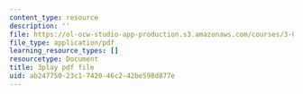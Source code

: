 ```yaml
---
content_type: resource
description: ''
file: https://ol-ocw-studio-app-production.s3.amazonaws.com/courses/3-091sc-introduction-to-solid-state-chemistry-fall-2010/ab24775023c1742046c242be598d877e_fFg4uXMpnV0.pdf
file_type: application/pdf
learning_resource_types: []
resourcetype: Document
title: 3play pdf file
uid: ab247750-23c1-7420-46c2-42be598d877e
---
```

